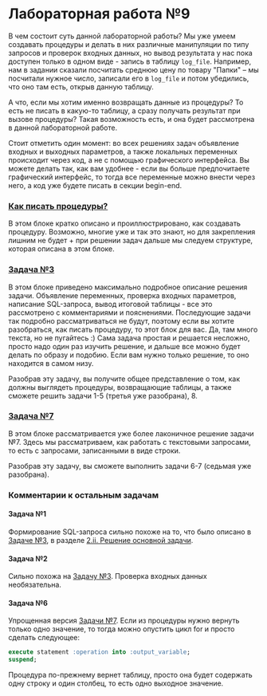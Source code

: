 # Лабораторная работа №9

В чем состоит суть данной лабораторной работы? Мы уже умеем создавать процедуры и делать в них различные манипуляции по типу запросов и проверок входных данных, но вывод результата у нас пока доступен только в одном виде - запись в таблицу `log_file`. Например, нам в задании сказали посчитать среднюю цену по товару "Папки" – мы посчитали нужное число, записали его в `log_file` и потом убедились, что оно там есть, открыв данную таблицу. 

А что, если мы хотим именно возвращать данные из процедуры? То есть не писать в какую-то таблицу, а сразу получать результат при вызове процедуры? Такая возможность есть, и она будет рассмотрена в данной лабораторной работе.

Стоит отметить один момент: во всех решениях задач объявление входных и выходных параметров, а также локальных переменных происходит через код, а не с помощью графического интерфейса. Вы можете делать так, как вам удобнее - если вы больше предпочитаете графический интерфейс, то тогда все переменные можно внести через него, а код уже будете писать в секции begin-end.


### [Как писать процедуры?](https://github.com/NikitaBogoslovskiy/DatabaseCourse/tree/main/lab09/how-to-create-procedures.md)

В этом блоке кратко описано и проиллюстрировано, как создавать процедуру. Возможно, многие уже и так это знают, но для закрепления лишним не будет + при решении задач дальше мы следуем структуре, которая описана в этом блоке.

### [Задача №3](https://github.com/NikitaBogoslovskiy/DatabaseCourse/blob/main/lab09/task_3.md)

В этом блоке приведено максимально подробное описание решения задачи. Объявление переменных, проверка входных параметров, написание SQL-запроса, вывод итоговой таблицы - все это рассмотрено с комментариями и пояснениями. Последующие задачи так подробно рассматриваться не будут, поэтому если вы хотите разобраться, как писать процедуру, то этот блок для вас. Да, там много текста, но не пугайтесь :) Сама задача простая и решается несложно, просто надо один раз изучить решение, и дальше все можно будет делать по образу и подобию. Если вам нужно только решение, то оно находится в самом низу.

Разобрав эту задачу, вы получите общее представление о том, как должны выглядеть процедуры, возвращающие таблицы, а также сможете решить задачи 1-5 (третья уже разобрана), 8.


### [Задача №7](https://github.com/NikitaBogoslovskiy/DatabaseCourse/blob/main/lab09/task_7.md)

В этом блоке рассматривается уже более лаконичное решение задачи №7. Здесь мы рассматриваем, как работать с текстовыми запросами, то есть с запросами, записанными в виде строки.

Разобрав эту задачу, вы сможете выполнить задачи 6-7 (седьмая уже разобрана).

### Комментарии к остальным задачам

#### Задача №1

Формирование SQL-запроса сильно похоже на то, что было описано в [Задаче №3](https://github.com/NikitaBogoslovskiy/DatabaseCourse/blob/main/lab09/task_3.md), в разделе [2.ii. Решение основной задачи](https://github.com/NikitaBogoslovskiy/DatabaseCourse/blob/main/lab09/task_3.md#%D1%80%D0%B5%D1%88%D0%B5%D0%BD%D0%B8%D0%B5_%D0%BE%D1%81%D0%BD%D0%BE%D0%B2%D0%BD%D0%BE%D0%B9_%D0%B7%D0%B0%D0%B4%D0%B0%D1%87%D0%B8).

#### Задача №2

Сильно похожа на [Задачу №3](https://github.com/NikitaBogoslovskiy/DatabaseCourse/blob/main/lab09/task_3.md). Проверка входных данных необязательна.

#### Задача №6

Упрощенная версия [Задачи №7](https://github.com/NikitaBogoslovskiy/DatabaseCourse/blob/main/lab09/task_7.md). Если из процедуры нужно вернуть только одно значение, то тогда можно опустить цикл for и просто сделать следующее:
```sql
execute statement :operation into :output_variable;
suspend;
```
Процедура по-прежнему вернет таблицу, просто она будет содержать одну строку и один столбец, то есть одно выходное значение.

